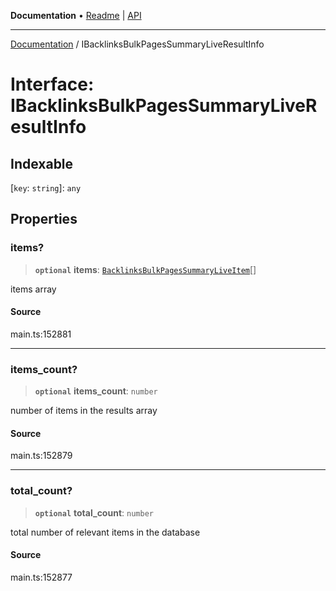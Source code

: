 **Documentation** • [Readme](../README.md) \| [API](../globals.md)

***

[Documentation](../README.md) / IBacklinksBulkPagesSummaryLiveResultInfo

# Interface: IBacklinksBulkPagesSummaryLiveResultInfo

## Indexable

 \[`key`: `string`\]: `any`

## Properties

### items?

> **`optional`** **items**: [`BacklinksBulkPagesSummaryLiveItem`](../classes/BacklinksBulkPagesSummaryLiveItem.md)[]

items array

#### Source

main.ts:152881

***

### items\_count?

> **`optional`** **items\_count**: `number`

number of items in the results array

#### Source

main.ts:152879

***

### total\_count?

> **`optional`** **total\_count**: `number`

total number of relevant items in the database

#### Source

main.ts:152877
